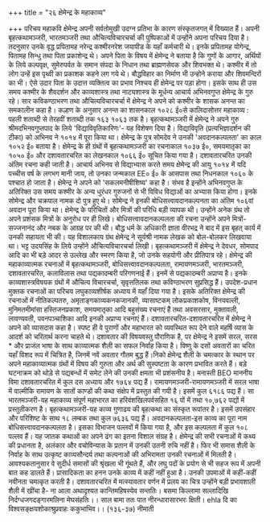+++
title = "२६ क्षेमेन्द्र के महाकाव्य"

+++
परिचय
महाकवि क्षेमेन्द्र अपनी सर्वतोमुखी उदग्न प्रतिभा के कारण संस्कृतजगत् में विख्यात हैं। अपनी बृहत्कथामञ्जरी, भारतमञ्जरी तथा औचित्यविचारचर्चा की पुष्पिकाओं में उन्होंने अपना परिचय दिया है। तदनुसार उनके वृद्ध प्रपितामह नरेन्द्र कश्मीरनरेश जयापीड के यहाँ कर्मचारी थे। इनके प्रपितामह योगेन्द्र, पितामह सिन्धु तथा पिता प्रकाशेन्द्र थे। अपने पिता के विषय में क्षेमेन्द्र ने बताया है कि गुणों के आगार, अर्थियों के लिये कल्पवृक्ष, सुमेरुपर्वत के समान संपदा के निधान तथा ब्राह्मणसेवक और शिवभक्त थे। कश्मीर में तो लोग उन्हें इस पृथ्वी का प्रकाशक कहने लग गये थे। बौद्धविहार का निर्माण भी उन्होने कराया और शिवमन्दिरों का भी। ऐसे उदार पिता के उदात्त व्यक्तित्व का प्रभाव निश्चय ही क्षेमेन्द्र पर पड़ा होगा। इसके साथ ही उस समय कश्मीर के शैवदर्शन और काव्यशास्त्र तथा नाट्यशास्त्र के मूर्धन्य आचार्य अभिनवगुप्त क्षेमेन्द्र के गुरु रहे।
सार कविकण्ठाभरण तथा औचित्यविचारचर्चा में क्षेमेन्द्र ने अपने को कश्मीर के शासक अनन्त का समकालीन कहा है। कल्हण के अनुसार अनन्त का शासनकाल १०२८ ई०से
कालिदासोत्तर महाकाव्य : पहली शताब्दी से तेरहवीं शताब्दी तक १६३ १०६३ तक है। बृहत्कथामञ्जरी में क्षेमेन्द्र ने अपने गुरु श्रीमदभिनवगुप्तपाद के लिये 'विद्याविवृतिकारिणः'- यह विशेषण दिया है। विद्याविवृति (प्रत्यभिज्ञादर्शन की टीका) को अभिनव ने १०१४ में पूरा किया था। क्षेमेन्द्र के पुत्र सोमदेव ने उनकी 'अवदानकल्पलता' का काल १०५२ ई० बताया है। क्षेमेन्द्र के ही ग्रंथों में बृहत्कथामञ्जरी का रचनाकाल १०३७ ई०, समयमातृका का १०५० ई० और दशावतारचरित का लेखनकाल १०६६ ई० सूचित किया गया है। दशावतारचरित उनकी अंतिम रचना कही जाती है। आचार्य अभिनव से विद्याभ्यास करते समय क्षेमेन्द्र की आयु १०१४ में यदि पच्चीस वर्ष के लगभग मानी जाय, तो उनका जन्मकाल EE० ई० के आसपास तथा निधनकाल १०६० के पश्चात हो जाता है।
क्षेमेन्द्र ने अपने को 'सकलमनीषीशिष्य' कहा है। संभव है इन्होंने अभिनवगुप्त के अतिरिक्त उस समय कश्मीर के अन्य धुरंधर गुरुजनों से भी विविध विद्याओं का अभ्यास किया होगा। इनके सोमेन्द्र और चक्रपाल नामक दो पुत्र हुए थे। सोमेन्द्र ने इनकी बोधिसत्त्वावदानकल्पनता का अंतिम १०६वां अवदान पूरा किया था। क्षेमेन्द्र के परिचितों और मित्रों की परिधि बड़ी व्यापक थी। उन्होंने अनेक ग्रंथ तो अपने प्रशंसक मित्रों के अनुरोध पर ही लिखे। बोधिसत्त्वावदानकल्पलता की रचना उन्होंने अपने मित्रों-सज्जनानंद और नबक के आग्रह पर की थी। बौद्ध धर्म के अधिकारी ज्ञाता वीरभद्र ने बाद में इस बृहत् कार्य में उनकी सहायता भी की। यह विशालकाय ग्रंथ क्षेमेन्द्र ने सूर्यश्री नामक लेखक को बोल-बोलकर लिखवाया था। भट्ट उदयसिंह के लिये उन्होंने औचित्यविचारचर्चा लिखी। बृहत्कथामञ्जरी में क्षेमेन्द्र ने देवधर, सोमपाद आदि का भी बड़े आदर से उल्लेख और स्मरण किया है, जो उनके सहयोगी और प्रीतिपात्र रहे।
क्षेमेन्द्र की महाकाव्यात्मक रचनाओं में बृहत्कथामञ्जरी, बोधिसत्त्वावदानकल्पलता, रामायणमञ्जरी, भारतमञ्जरी, दशावतारचरित, कलाविलास तथा पद्यकादम्बरी परिगणनाई हैं। इनमें से पद्यकादम्बरी अप्राप्य है। इनके काव्यशास्त्रविषयक ग्रंथों में औचित्य विचारचर्चा, सृवृत्ततिलक तथा कविण्ठाभरण सुप्रसिद्ध हैं। उपदेश-प्रधान मुक्तक रचनाओं का परिचय लघुकाव्यशीर्षक अध्याय में यहाँ दिया गया है। इसके अतिरिक्त क्षेमेन्द्र की रचनाओं में नीतिकल्पतरु, अमृताङ्गकाव्यकनकजानकी, व्यासाष्टकम् लोकप्रकाशकोष, विनयवल्ली, मुनिमतमीमांसा हस्तिजनप्रकाश, समयमातृका आदि बहुसंख्य रचनाएं हैं तथा अवसरसार, मुक्तावली, लावण्यवती, पवनपञ्चाशिका आदि इनकी अप्राप्य रचनाएं हैं।
दशावतारचरित-दशावतारचरित में क्षेमेन्द्र ने अपने को व्यासदास कहा है। स्पष्ट ही वे पुराणों और महाभारत को व्यवस्थित रूप देने वाले महर्षि व्यास के आदर्श को चरितार्थ करना चाहते थे। दशावतार की विषयवस्तु पौराणिक है, पर क्षेमेन्द्र ने इसमें सरल, सरस * और प्राजंल भाषा के साथ काव्यात्मक शैली का सफल निर्वाह किया है। विष्णु के दसों
अवतारों का चरित यहाँ विशद रूप में चित्रित है, जिनमें नवें अवतार गौतम बुद्ध हैं।निको क्षेमेन्द्र शैली के चमत्कार के स्थान पर अपने महाकाव्यात्मक ग्रंथों में विषय की गुरुता
और अर्थ की सुस्पष्टता के कारण प्रभावित करते हैं। बड़े घटनाक्रम को थोड़े से पद्यबन्धों में समेट लेने की उनकी क्षमता भी प्रशंसनीय है। मनास्ती BEO माननीय विमा दशावतारचरित में कुल दस अध्याय और १७६४ पद्य हैं।
रामायणमञ्जरी-रामायणमञ्जरी में सरल भाषा में वाल्मीकि रामायण के सातों काण्डों की कथा संक्षेप में प्रस्तुत की गयी है। इसमें कुल ६१८६ पद्य हैं। सा
भारतमञ्जरी-यह महाकाव्य संपूर्ण महाभारत का हरिवंशखिलपर्वसहित १६ पों में तथा १०,७६२ पद्यों में प्रस्तुतीकरण है।
बृहत्कथामञ्जरी-यह काव्य गुणाढ्य की बृहत्कथा का संस्कृत रूपांतर है। इसमें उपसंहार और परिशिष्ट के साथ १८ लम्बक तथा कुल ७६३६ पद्य हैं।
अवदानकल्पलता-इस काव्य का पूरा नाम बोधिसत्त्वावदानकल्पलता है। इसका विभाजन पल्लवों में किया गया है, और इस कल्पलता में कुल १०८ पल्लव हैं। यह जातक कथाओं का अपने ढंग का इतना विशाल संग्रह है।
क्षेमेन्द्र की सभी रचनाओं में कथ्य की प्रधानता है, अलंकार और वचोविन्यास के प्रतान में उनकी उतनी रुचि नहीं है। फिर भी समास शैली के निर्वाह के साथ उत्कृष्ट काव्यसौन्दर्य तथा कल्पनाओं की अभिरामता उनकी रचनाओं में मिलती है। आवश्यकतानुसार वे सुदीर्ध समासों की श्रृंखला भी गूंथते हैं, और लघु पदों के प्रयोग से भी सहज रूप में अपनी बात कह डालते हैं। प्रासादिकता का हनन उनके काव्य में कहीं नहीं हुआ है। उनकी उपमाओं में कहीं-कहीं नवीनता चमत्कृत करती है। दशावतारचरित में मत्स्यावतार वर्णन में प्रलय का चित्र उन्होंने बड़ी प्रभावशाली शैली में खींचा है- ना
आला अथादृश्यत कान्तिमहिषस्येव सन्ततिः। बसमा किल्लामा सल्लादिखि निर्दग्धजगदङ्गारमलिना मेघसंहतिः।। साल
बामा ततः पात नीरन्धारासारभरः क्षिती। ehla दि का विश्वसङ्क्षयशोकाश्रुप्रवाहः ककुभाभिव।। (१३६-३७) नीमाती
